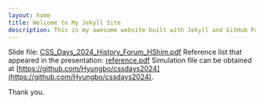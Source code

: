 ```yaml
---
layout: home
title: Welcome to My Jekyll Site
description: This is my awesome website built with Jekyll and GitHub Pages.
---
```


Slide file: [CSS_Days_2024_History_Forum_HShim.pdf](https://github.com/Hyungbo/cssdays2024/blob/main/CSS_Days_2024_History_Forum_HShim.pdf)
Reference list that appeared in the presentation: [reference.pdf](https://github.com/Hyungbo/cssdays2024/blob/main/reference.pdf)
Simulation file can be obtained at 
[https://github.com/Hyungbo/cssdays2024](https://github.com/Hyungbo/cssdays2024).

Thank you.


